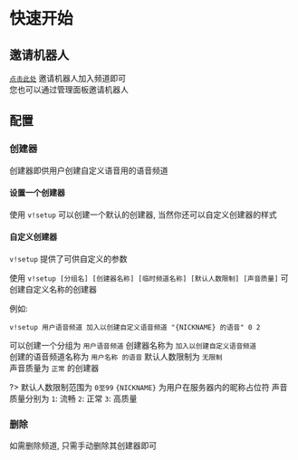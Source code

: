# 快速开始

## 邀请机器人

[`点击此处`](https://www.kookapp.cn/app/oauth2/authorize?id=13851&permissions=51231800&client_id=Yc_D002vsARZTTzP&redirect_uri=&scope=bot) 
邀请机器人加入频道即可  
您也可以通过管理面板邀请机器人

## 配置

### 创建器

创建器即供用户创建自定义语音用的语音频道  

#### 设置一个创建器

使用 `v!setup` 可以创建一个默认的创建器, 当然你还可以自定义创建器的样式  

#### 自定义创建器

`v!setup` 提供了可供自定义的参数  

使用 `v!setup [分组名] [创建器名称] [临时频道名称] [默认人数限制] [声音质量]` 可创建自定义名称的创建器  

例如:  
```
v!setup 用户语音频道 加入以创建自定义语音频道 "{NICKNAME} 的语音" 0 2
```
可以创建一个分组为 `用户语音频道` 创建器名称为 `加入以创建自定义语音频道`  
创建的语音频道名称为 `用户名称 的语音` 默认人数限制为 `无限制`  
声音质量为 `正常` 的创建器

?>  默认人数限制范围为 `0至99`
    `{NICKNAME}` 为用户在服务器内的昵称占位符
    声音质量分别为 `1`: 流畅 `2`: 正常 `3`: 高质量

### 删除

如需删除频道, 只需手动删除其创建器即可